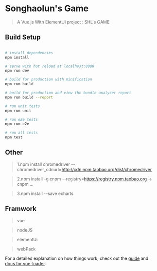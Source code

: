 # Songhaolun's Game

> A Vue.js With ElementUi project : SHL's GAME

## Build Setup

```bash

# install dependencies
npm install

# serve with hot reload at localhost:8080
npm run dev

# build for production with minification
npm run build

# build for production and view the bundle analyzer report
npm run build --report

# run unit tests
npm run unit

# run e2e tests
npm run e2e

# run all tests
npm test
```

## Other

>1.npm install  chromedriver --chromedriver_cdnurl=http://cdn.npm.taobao.org/dist/chromedriver

>2.npm install -g cnpm --registry=https://registry.npm.taobao.org    ->  cnpm ...

>3.npm install --save echarts

## Framwork

> vue

> nodeJS

> elementUi

> webPack

For a detailed explanation on how things work, check out the [guide](http://vuejs-templates.github.io/webpack/) and [docs for vue-loader](http://vuejs.github.io/vue-loader).
